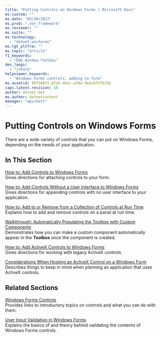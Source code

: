 ```yaml
---
title: "Putting Controls on Windows Forms | Microsoft Docs"
ms.custom: ""
ms.date: "03/30/2017"
ms.prod: ".net-framework"
ms.reviewer: ""
ms.suite: ""
ms.technology: 
  - "dotnet-winforms"
ms.tgt_pltfrm: ""
ms.topic: "article"
f1_keywords: 
  - "ENV.Window.Toolbox"
dev_langs: 
  - "jsharp"
helpviewer_keywords: 
  - "Windows Forms controls, adding to form"
ms.assetid: 997508f2-87e5-4bec-a78e-9eec8f1fb15b
caps.latest.revision: 10
author: dotnet-bot
ms.author: dotnetcontent
manager: "wpickett"
---
```

# Putting Controls on Windows Forms
There are a wide variety of controls that you can put on Windows Forms, depending on the needs of your application.  
  
## In This Section  
 [How to: Add Controls to Windows Forms](../../../../docs/framework/winforms/controls/how-to-add-controls-to-windows-forms.md)  
 Gives directions for attaching controls to your form.  
  
 [How to: Add Controls Without a User Interface to Windows Forms](../../../../docs/framework/winforms/controls/how-to-add-controls-without-a-user-interface-to-windows-forms.md)  
 Gives directions for appending controls with no user interface to your application.  
  
 [How to: Add to or Remove from a Collection of Controls at Run Time](../../../../docs/framework/winforms/controls/how-to-add-to-or-remove-from-a-collection-of-controls-at-run-time.md)  
 Explains how to add and remove controls on a panel at run time.  
  
 [Walkthrough: Automatically Populating the Toolbox with Custom Components](../../../../docs/framework/winforms/controls/walkthrough-automatically-populating-the-toolbox-with-custom-components.md)  
 Demonstrates how you can make a custom component automatically appear in the **Toolbox** once the component is created.  
  
 [How to: Add ActiveX Controls to Windows Forms](../../../../docs/framework/winforms/controls/how-to-add-activex-controls-to-windows-forms.md)  
 Gives directions for working with legacy ActiveX controls.  
  
 [Considerations When Hosting an ActiveX Control on a Windows Form](../../../../docs/framework/winforms/controls/considerations-when-hosting-an-activex-control-on-a-windows-form.md)  
 Describes things to keep in mind when planning an application that uses ActiveX controls.  
  
## Related Sections  
 [Windows Forms Controls](../../../../docs/framework/winforms/controls/index.md)  
 Provides links to introductory topics on controls and what you can do with them.  
  
 [User Input Validation in Windows Forms](../../../../docs/framework/winforms/user-input-validation-in-windows-forms.md)  
 Explains the basics of and theory behind validating the contents of Windows Forms controls.